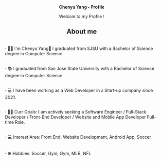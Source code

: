 <div align="center">
  <p><b> Chenyu Yang - Profile </b></p>
  <p>Welcom to my Profile !</p>
</div>

<div align="center">
  <h2> <strong> About </strong> me </h2>
  <br>
</div>

<div align="left">
· 👨‍💻 I'm Chenyu Yang👋 I graduated from SJSU with a Bachelor of Science degree in Computer Science <br><br>

· 📚 I graduated from San Jose State University with a Bachelor of Science degree in Computer Science  <br><br>

· 💻 I have been working as a Web Developer in a Start-up company since 2021. <br><br>

· 👩‍💻 Curr Goals: I am actively seeking a Software Engineer / Full-Stack Developer / Front-End Developer / Website and Mobile App Developer Full-time Role. <br><br>

· 💻 Interest Area: Front End, Website Development, Android App, Soccer <br><br>

· ⚙️ Hobbies: Soccer, Gym, Gym, MLB, NFL

</div>
